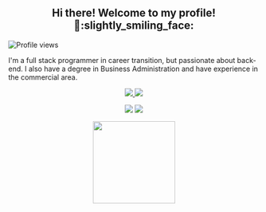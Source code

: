 <h2 align='center'>
Hi there! Welcome to my profile! 👋:slightly_smiling_face:
</h2>

<!-- Profile Views Counter -->
![Profile views](https://gpvc.arturio.dev/prgalhardo?v=3)

<p>I'm a full stack programmer in career transition, but passionate about back-end. I also have a degree in Business Administration and have experience in the commercial area.</p>

<p align="center">
 <a href="https://www.linkedin.com/in/prgalhardo/" >
  <img src="https://img.shields.io/badge/LinkedIn-0077B5?style=for-the-badge&logo=linkedin&logoColor=white" />
 </a>
<a href="mailto:<a href="mailto:priscilacds_100@yahoo.com.br">
<img src="https://img.shields.io/badge/Yahoo-993399?style=for-the-badge&logo=yahoo&logoColor=white" />
</a>
</p>
<p align='center'>
<img src="https://github-readme-stats.vercel.app/api?username=prgalhardo&show_icons=true&theme=default" />
<img src='https://github-readme-stats.vercel.app/api/top-langs/?username=prgalhardo&layout=compact'>
</p>
<p align="center"> 
<a href="https://www.codewars.com/users/prgalhardo" target="_blank">
 <img width="165" src="https://www.codewars.com/users/prgalhardo/badges/micro" />
</a>
</p>
